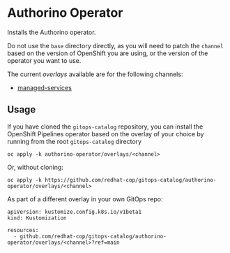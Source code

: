 # Authorino Operator

Installs the Authorino operator.

Do not use the `base` directory directly, as you will need to patch the `channel` based on the version of OpenShift you are using, or the version of the operator you want to use.

The current *overlays* available are for the following channels:
* [managed-services](overlays/managed-services)

## Usage

If you have cloned the `gitops-catalog` repository, you can install the OpenShift Pipelines operator based on the overlay of your choice by running from the root `gitops-catalog` directory

```
oc apply -k authorino-operator/overlays/<channel>
```

Or, without cloning:

```
oc apply -k https://github.com/redhat-cop/gitops-catalog/authorino-operator/overlays/<channel>
```

As part of a different overlay in your own GitOps repo:

```
apiVersion: kustomize.config.k8s.io/v1beta1
kind: Kustomization

resources:
  - github.com/redhat-cop/gitops-catalog/authorino-operator/overlays/<channel>?ref=main
```